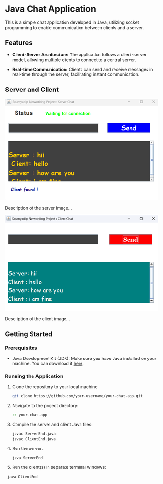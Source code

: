 # Java Chat Application

This is a simple chat application developed in Java, utilizing socket programming to enable communication between clients and a server.

## Features

- **Client-Server Architecture:** The application follows a client-server model, allowing multiple clients to connect to a central server.

- **Real-time Communication:** Clients can send and receive messages in real-time through the server, facilitating instant communication.

## Server and Client

![Server](https://github.com/virajm-007/Chat-Application/blob/main/ss/Server.png)

Description of the server image...

![Client](https://github.com/virajm-007/Chat-Application/blob/main/ss/Client.png)

Description of the client image...

## Getting Started

### Prerequisites

- Java Development Kit (JDK): Make sure you have Java installed on your machine. You can download it [here](https://www.oracle.com/java/technologies/javase-downloads.html).

### Running the Application

1. Clone the repository to your local machine:

   ```bash
   git clone https://github.com/your-username/your-chat-app.git
   
2. Navigate to the project directory:
     ```bash
    cd your-chat-app

3. Compile the server and client Java files:
      ```bash
    javac ServerEnd.java
    javac ClientEnd.java

4. Run the server:
      ```bash
    java ServerEnd

6. Run the client(s) in separate terminal windows:
  ```bash
   java ClientEnd


